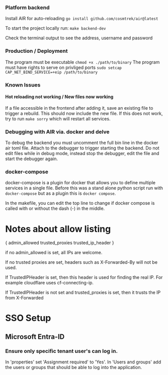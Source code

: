 ### Platform backend
Install AIR for auto-reloading `go install github.com/cosmtrek/air@latest`

To start the project locally run: `make backend-dev`

Check the terminal output to see the address, username and password

### Production / Deployment
The program must be executable
`chmod +x ./path/to/binary`
The program must have rights to serve on privliged ports
`sudo setcap CAP_NET_BIND_SERVICE=+eip /path/to/binary`

### Known Issues

#### Hot reloading not working / New files now working
If a file accessible in the frontend after adding it, save an existing file to trigger a rebuild. This should now include the new file. If this does not work, try to run `make sorry` which will restart all services.

 ### Debugging with AIR via. docker and delve
 To debug the backend you must uncomment the full bin line in the docker air toml file.
 Attach to the debugger to trigger starting the backend.
 Do not edit files while in debug mode, instead stop the debugger, edit the file and start the debugger again.

### docker-compose
docker-compose is a plugin for docker that allows you to define multiple services in a single file.
Before this was a stand alone python script run with `docker-compose` but as a plugin this is `docker compose`.

In the makefile, you can edit the top line to change if docker compose is called with or without the dash (-) in the middle.

# Notes about allow listing

{
  admin_allowed
  trusted_proxies
  trusted_ip_header
}

if no admin_allowed is set, all IPs are welcome.

If no trusted proxies are set, headers such as X-Forwarded-By will not be used.

If TrustedIPHeader is set, then this header is used for finding the real IP.
For example cloudflare uses cf-connecting-ip.

If TrustedIPHeader is not set and trusted_proxies is set, then it trusts the IP
from X-Forwarded

# SSO Setup
## Microsoft Entra-ID

### Ensure only specific tenant user's can log in.
In 'properties' set 'Assignment required' to 'Yes'.
In 'Users and groups' add the users or groups that should be able to log into the application.
